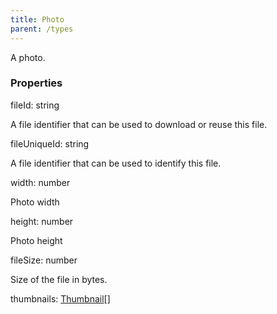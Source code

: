 ```yaml
---
title: Photo
parent: /types
---
```


A photo.

### Properties

<div class="flex flex-col gap-3"><div><div class="flex gap-2"><div class="font-mono p" id="p_fileId" data-anchor><span class="font-bold">fileId</span><span class="opacity-50">:</span> <span>string</span></div></div><div class="pl-3"><div class="no-margin">

A file identifier that can be used to download or reuse this file.

</div></div></div><div><div class="flex gap-2"><div class="font-mono p" id="p_fileUniqueId" data-anchor><span class="font-bold">fileUniqueId</span><span class="opacity-50">:</span> <span>string</span></div></div><div class="pl-3"><div class="no-margin">

A file identifier that can be used to identify this file.

</div></div></div><div><div class="flex gap-2"><div class="font-mono p" id="p_width" data-anchor><span class="font-bold">width</span><span class="opacity-50">:</span> <span>number</span></div></div><div class="pl-3"><div class="no-margin">

Photo width

</div></div></div><div><div class="flex gap-2"><div class="font-mono p" id="p_height" data-anchor><span class="font-bold">height</span><span class="opacity-50">:</span> <span>number</span></div></div><div class="pl-3"><div class="no-margin">

Photo height

</div></div></div><div><div class="flex gap-2"><div class="font-mono p" id="p_fileSize" data-anchor><span class="font-bold">fileSize</span><span class="opacity-50">:</span> <span>number</span></div></div><div class="pl-3"><div class="no-margin">

Size of the file in bytes.

</div></div></div><div><div class="flex gap-2"><div class="font-mono p" id="p_thumbnails" data-anchor><span class="font-bold">thumbnails</span><span class="opacity-50">:</span> <a href="/types/thumbnail"  >Thumbnail</a><span class="opacity-50">[]</span></div></div></div></div>

